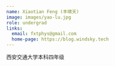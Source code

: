 ```yaml
---
name: Xiaotian Feng (丰啸天)
image: images/yao-lu.jpg
role: undergrad
links:
  email: fxtphys@gmail.com
  home-page: https://blog.windsky.tech
---
```


西安交通大学本科四年级
